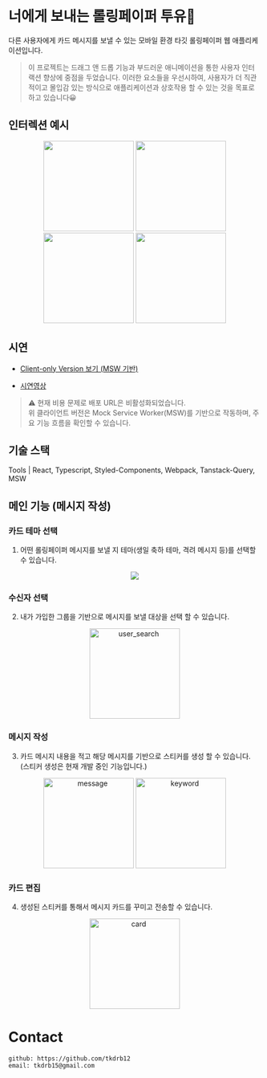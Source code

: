 # 너에게 보내는 롤링페이퍼 투유💌

다른 사용자에게 카드 메시지를 보낼 수 있는 모바일 환경 타깃 롤링페이퍼 웹 애플리케이션입니다.

> 이 프로젝트는 드래그 앤 드롭 기능과 부드러운 애니메이션을 통한 사용자 인터랙션 향상에 중점을 두었습니다. 이러한 요소들을 우선시하여, 사용자가 더 직관적이고 몰입감 있는 방식으로 애플리케이션과 상호작용 할 수 있는 것을 목표로하고 있습니다😀

## 인터렉션 예시

<p align="center">
  <img src="https://github.com/user-attachments/assets/368021b6-0071-4471-ad05-521b8664802f" width="180px">
  <img src="https://github.com/user-attachments/assets/d4bddda0-a805-44bb-8ae0-6f9232fab815" width="180px">
  <img src="https://github.com/user-attachments/assets/6bebdbf5-d795-41ce-912c-ca90aecc66a2" width="180px">
 <img src="https://github.com/user-attachments/assets/0f034679-c51e-47d7-ac6e-64053b751ed7" width="180px">
</p>

## 시연

- [Client-only Version 보기 (MSW 기반)](https://princess-in-silvertown.github.io/toyou-frontend/)

- [시연영상](https://drive.google.com/file/d/1n0C4zNIPpFBfHP-vrx6ZaqgnK74DNTHr/view?usp=sharing)

> ⚠️ 현재 비용 문제로 배포 URL은 비활성화되었습니다.  
> 위 클라이언트 버전은 Mock Service Worker(MSW)를 기반으로 작동하며, 주요 기능 흐름을 확인할 수 있습니다.

## 기술 스택

Tools | React, Typescript, Styled-Components, Webpack, Tanstack-Query, MSW

## 메인 기능 (메시지 작성)

### 카드 테마 선택

1. 어떤 롤링페이퍼 메시지를 보낼 지 테마(생일 축하 테마, 격려 메시지 등)를 선택할 수 있습니다.

<p align="center">
  <img src="https://github.com/user-attachments/assets/c79c9444-75d1-4dbf-a4b0-79d6828d91d4" >
</p>

### 수신자 선택

2. 내가 가입한 그룹을 기반으로 메시지를 보낼 대상을 선택 할 수 있습니다.

<p align="center">
<img width="180px" alt="user_search" src="https://github.com/user-attachments/assets/c7aa6e1b-c19f-4943-ad7b-2562f6a7eb36">
</p>

### 메시지 작성

3. 카드 메시지 내용을 적고 해당 메시지를 기반으로 스티커를 생성 할 수 있습니다. (스티커 생성은 현재 개발 중인 기능입니다.)

<p align="center">
<img width="180px" alt="message" src="https://github.com/user-attachments/assets/44206fa5-a723-4791-9963-02862a43215d">
<img width="180px" alt="keyword" src="https://github.com/user-attachments/assets/3392cdba-0a79-456b-943b-ba9b9bb15cce">
</p>

### 카드 편집

4. 생성된 스티커를 통해서 메시지 카드를 꾸미고 전송할 수 있습니다.

<p align="center">
<img width="180px" alt="card" src="https://github.com/user-attachments/assets/06d358c2-2b9d-4b68-a8c0-f59b1a433252"  width="180px">
</p>

# Contact

    github: https://github.com/tkdrb12
    email: tkdrb15@gmail.com
